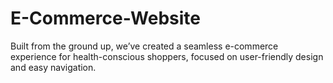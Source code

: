 # E-Commerce-Website
Built from the ground up, we’ve created a seamless e-commerce experience for health-conscious shoppers, focused on user-friendly design and easy navigation.
